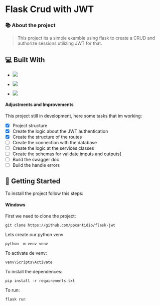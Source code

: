 # Flask Crud with JWT
### 📚 About the project

> This project its a simple examble using flask to create a CRUD and authorize sessions utilizing JWT for that.

## 💻 Built With

- ![](https://img.shields.io/badge/Python-FFD43B?style=for-the-badge&logo=python&logoColor=blue)

- ![](https://img.shields.io/badge/Flask-000000?style=for-the-badge&logo=flask&logoColor=white)

- ![](https://img.shields.io/badge/JWT-000000?style=for-the-badge&logo=JSON%20web%20tokens&logoColor=white)

#### Adjustments and Improvements

This project still in development, here some tasks that im working:

- [x] Project structure
- [x] Create the logic about the JWT authentication
- [x] Create the structure of the routes
- [ ] Create the connection with the database
- [ ] Create the logic at the services classes
- [ ] Create the schemas for validate imputs and outputs]
- [ ] Build the swagger doc
- [ ] Build the handle errors

## 🚀 Getting Started
To install the project follow this steps:

#### Windows
First we need to clone the project:
```
git clone https://github.com/ppcantidio/flask-jwt
```
Lets create our python venv
```
python -m venv venv
```
To activate de venv:
```
venv\Scripts\Activate
```
To install the dependences:
```
pip install -r requirements.txt
```
To run:
```
flask run
```

